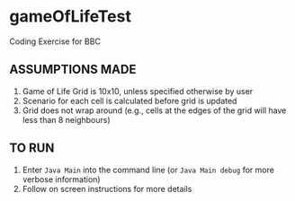 # gameOfLifeTest
Coding Exercise for BBC


## ASSUMPTIONS MADE

1. Game of Life Grid is 10x10, unless specified otherwise by user
2. Scenario for each cell is calculated before grid is updated
3. Grid does not wrap around (e.g., cells at the edges of the grid will have less than 8 neighbours)

## TO RUN

1. Enter `Java Main` into the command line (or `Java Main debug` for more verbose information)
2. Follow on screen instructions for more details
